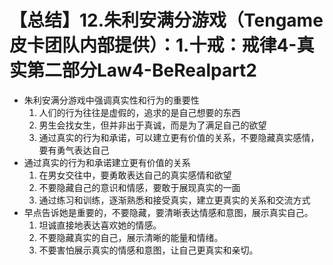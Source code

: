 # 【总结】12.朱利安满分游戏（Tengame皮卡团队内部提供）：1.十戒：戒律4-真实第二部分Law4-BeRealpart2

-   朱利安满分游戏中强调真实性和行为的重要性
    1.  人们的行为往往是虚假的，追求的是自己想要的东西
    2.  男生会找女生，但并非出于真诚，而是为了满足自己的欲望
    3.  通过真实的行为和承诺，可以建立更有价值的关系，不要隐藏真实感情，要有勇气表达自己
-   通过真实的行为和承诺建立更有价值的关系
    1.  在男女交往中，要勇敢表达自己的真实感情和欲望
    2.  不要隐藏自己的意识和情感，要敢于展现真实的一面
    3.  通过练习和训练，逐渐熟悉和接受真实，建立更真实的关系和交流方式
-   早点告诉她是重要的，不要隐藏，要清晰表达情感和意图，展示真实自己。
    1.  坦诚直接地表达喜欢她的情感。
    2.  不要隐藏真实的自己，展示清晰的能量和情绪。
    3.  不要害怕展示真实的情感和意图，让自己更真实和亲切。